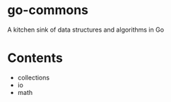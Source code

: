 # go-commons
A kitchen sink of data structures and algorithms in Go

# Contents

* collections
* io
* math
